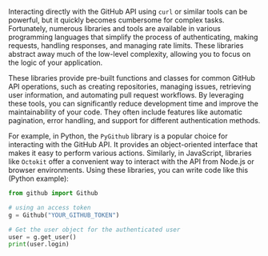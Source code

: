 Interacting directly with the GitHub API using `curl` or similar tools can be powerful, but it quickly becomes cumbersome for complex tasks. Fortunately, numerous libraries and tools are available in various programming languages that simplify the process of authenticating, making requests, handling responses, and managing rate limits. These libraries abstract away much of the low-level complexity, allowing you to focus on the logic of your application.

These libraries provide pre-built functions and classes for common GitHub API operations, such as creating repositories, managing issues, retrieving user information, and automating pull request workflows. By leveraging these tools, you can significantly reduce development time and improve the maintainability of your code. They often include features like automatic pagination, error handling, and support for different authentication methods.

For example, in Python, the `PyGithub` library is a popular choice for interacting with the GitHub API. It provides an object-oriented interface that makes it easy to perform various actions. Similarly, in JavaScript, libraries like `Octokit` offer a convenient way to interact with the API from Node.js or browser environments. Using these libraries, you can write code like this (Python example):

```python
from github import Github

# using an access token
g = Github("YOUR_GITHUB_TOKEN")

# Get the user object for the authenticated user
user = g.get_user()
print(user.login)
```